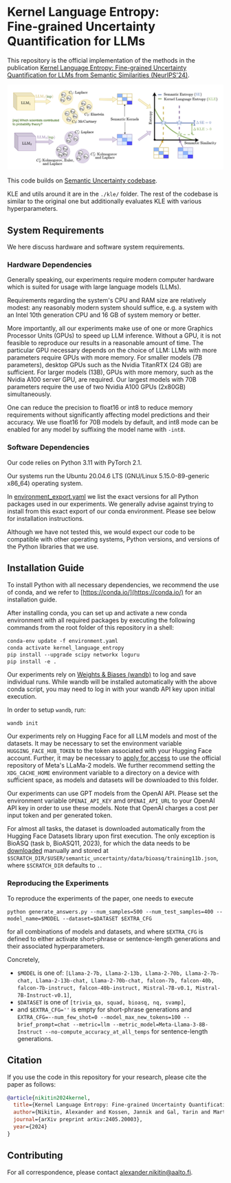 # Kernel Language Entropy: <br> Fine-grained Uncertainty Quantification for LLMs

This repository is the official implementation of the methods in the publication [Kernel Language Entropy: Fine-grained Uncertainty Quantification for LLMs from Semantic Similarities (NeurIPS'24)](https://arxiv.org/abs/2405.20003).


<div align="center">
<img src="./static/kle_summary.png">
</div>

This code builds on [Semantic Uncertainty codebase](https://github.com/jlko/semantic_uncertainty/tree/master).

KLE and utils around it are in the `./kle/` folder. The rest of the codebase is similar to the original one but additionally evaluates KLE with various hyperparameters.

## System Requirements

We here discuss hardware and software system requirements.

### Hardware Dependencies

Generally speaking, our experiments require modern computer hardware which is suited for usage with large language models (LLMs).

Requirements regarding the system's CPU and RAM size are relatively modest: any reasonably modern system should suffice, e.g. a system with an Intel 10th generation CPU and 16 GB of system memory or better.

More importantly, all our experiments make use of one or more Graphics Processor Units (GPUs) to speed up LLM inference.
Without a GPU, it is not feasible to reproduce our results in a reasonable amount of time.
The particular GPU necessary depends on the choice of LLM: LLMs with more parameters require GPUs with more memory.
For smaller models (7B parameters), desktop GPUs such as the Nvidia TitanRTX (24 GB) are sufficient.
For larger models (13B), GPUs with more memory, such as the Nvidia A100 server GPU, are required.
Our largest models with 70B parameters require the use of two Nvidia A100 GPUs (2x80GB) simultaneously.

One can reduce the precision to float16 or int8 to reduce memory requirements without significantly affecting model predictions and their accuracy.
We use float16 for 70B models by default, and int8 mode can be enabled for any model by suffixing the model name with `-int8`.


### Software Dependencies
Our code relies on Python 3.11 with PyTorch 2.1.

Our systems run the Ubuntu 20.04.6 LTS (GNU/Linux 5.15.0-89-generic x86_64) operating system.

In [environment_export.yaml](environment_export.yaml) we list the exact versions for all Python packages used in our experiments.
We generally advise against trying to install from this exact export of our conda environment.
Please see below for installation instructions.

Although we have not tested this, we would expect our code to be compatible with other operating systems, Python versions, and versions of the Python libraries that we use.


## Installation Guide


To install Python with all necessary dependencies, we recommend the use of conda, and we refer to [https://conda.io/](https://conda.io/) for an installation guide.


After installing conda, you can set up and activate a new conda environment with all required packages by executing the following commands from the root folder of this repository in a shell:


```
conda-env update -f environment.yaml
conda activate kernel_language_entropy
pip install --upgrade scipy networkx loguru
pip install -e .
```

Our experiments rely on [Weights & Biases (wandb)](https://wandb.ai/) to log and save individual runs.
While wandb will be installed automatically with the above conda script, you may need to log in with your wandb API key upon initial execution.

In order to setup `wandb`, run:
```bash
wandb init
```

Our experiments rely on Hugging Face for all LLM models and most of the datasets.
It may be necessary to set the environment variable `HUGGING_FACE_HUB_TOKEN` to the token associated with your Hugging Face account.
Further, it may be necessary to [apply for access](https://huggingface.co/meta-llama) to use the official repository of Meta's LLaMa-2 models.
We further recommend setting the `XDG_CACHE_HOME` environment variable to a directory on a device with sufficient space, as models and datasets will be downloaded to this folder.


Our experiments can use GPT models from the OpenAI API.
Please set the environment variable `OPENAI_API_KEY` amd `OPENAI_API_URL` to your OpenAI API key in order to use these models.
Note that OpenAI charges a cost per input token and per generated token.


For almost all tasks, the dataset is downloaded automatically from the Hugging Face Datasets library upon first execution.
The only exception is BioASQ (task b, BioASQ11, 2023), for which the data needs to be [downloaded](http://participants-area.bioasq.org/datasets) manually and stored at `$SCRATCH_DIR/$USER/semantic_uncertainty/data/bioasq/training11b.json`, where `$SCRATCH_DIR` defaults to `.`.


### Reproducing the Experiments

To reproduce the experiments of the paper, one needs to execute
```
python generate_answers.py --num_samples=500 --num_test_samples=400 --model_name=$MODEL --dataset=$DATASET $EXTRA_CFG
```

for all combinations of models and datasets, and where `$EXTRA_CFG` is defined to either activate short-phrase or sentence-length generations and their associated hyperparameters.

Concretely,
* `$MODEL` is one of: `[Llama-2-7b, Llama-2-13b, Llama-2-70b, Llama-2-7b-chat, Llama-2-13b-chat, Llama-2-70b-chat, falcon-7b, falcon-40b, falcon-7b-instruct, falcon-40b-instruct, Mistral-7B-v0.1, Mistral-7B-Instruct-v0.1]`,
* `$DATASET` is one of `[trivia_qa, squad, bioasq, nq, svamp]`,
* and `$EXTRA_CFG=''` is empty for short-phrase generations and `EXTRA_CFG=--num_few_shot=0 --model_max_new_tokens=100 --brief_prompt=chat --metric=llm --metric_model=Meta-Llama-3-8B-Instruct --no-compute_accuracy_at_all_temps` for sentence-length generations.


## Citation
If you use the code in this repository for your research, please cite the paper as follows:

```bibtex
@article{nikitin2024kernel,
  title={Kernel Language Entropy: Fine-grained Uncertainty Quantification for LLMs from Semantic Similarities},
  author={Nikitin, Alexander and Kossen, Jannik and Gal, Yarin and Marttinen, Pekka},
  journal={arXiv preprint arXiv:2405.20003},
  year={2024}
}
```

## Contributing
For all correspondence, please contact alexander.nikitin@aalto.fi.

